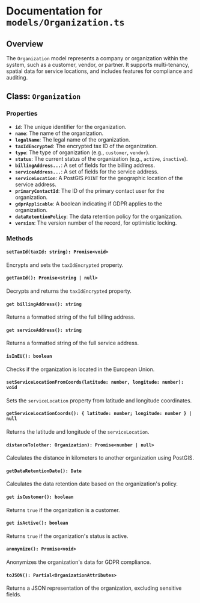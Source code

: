 # Documentation for `models/Organization.ts`

## Overview

The `Organization` model represents a company or organization within the system, such as a customer, vendor, or partner. It supports multi-tenancy, spatial data for service locations, and includes features for compliance and auditing.

## Class: `Organization`

### Properties

-   **`id`**: The unique identifier for the organization.
-   **`name`**: The name of the organization.
-   **`legalName`**: The legal name of the organization.
-   **`taxIdEncrypted`**: The encrypted tax ID of the organization.
-   **`type`**: The type of organization (e.g., `customer`, `vendor`).
-   **`status`**: The current status of the organization (e.g., `active`, `inactive`).
-   **`billingAddress...`**: A set of fields for the billing address.
-   **`serviceAddress...`**: A set of fields for the service address.
-   **`serviceLocation`**: A PostGIS `POINT` for the geographic location of the service address.
-   **`primaryContactId`**: The ID of the primary contact user for the organization.
-   **`gdprApplicable`**: A boolean indicating if GDPR applies to the organization.
-   **`dataRetentionPolicy`**: The data retention policy for the organization.
-   **`version`**: The version number of the record, for optimistic locking.

### Methods

#### `setTaxId(taxId: string): Promise<void>`

Encrypts and sets the `taxIdEncrypted` property.

#### `getTaxId(): Promise<string | null>`

Decrypts and returns the `taxIdEncrypted` property.

#### `get billingAddress(): string`

Returns a formatted string of the full billing address.

#### `get serviceAddress(): string`

Returns a formatted string of the full service address.

#### `isInEU(): boolean`

Checks if the organization is located in the European Union.

#### `setServiceLocationFromCoords(latitude: number, longitude: number): void`

Sets the `serviceLocation` property from latitude and longitude coordinates.

#### `getServiceLocationCoords(): { latitude: number; longitude: number } | null`

Returns the latitude and longitude of the `serviceLocation`.

#### `distanceTo(other: Organization): Promise<number | null>`

Calculates the distance in kilometers to another organization using PostGIS.

#### `getDataRetentionDate(): Date`

Calculates the data retention date based on the organization's policy.

#### `get isCustomer(): boolean`

Returns `true` if the organization is a customer.

#### `get isActive(): boolean`

Returns `true` if the organization's status is active.

#### `anonymize(): Promise<void>`

Anonymizes the organization's data for GDPR compliance.

#### `toJSON(): Partial<OrganizationAttributes>`

Returns a JSON representation of the organization, excluding sensitive fields.
